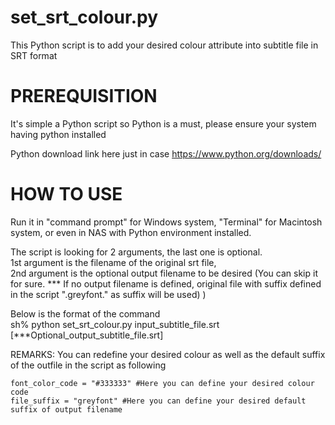 # set_srt_colour.py

This Python script is to add your desired colour attribute into subtitle file in SRT format

# PREREQUISITION
It's simple a Python script so Python is a must, please ensure your system having python installed

Python download link here just in case
https://www.python.org/downloads/

# HOW TO USE
Run it in "command prompt" for Windows system, "Terminal" for Macintosh system, or even in NAS with Python environment installed.
  
The script is looking for 2 arguments, the last one is optional.</br>
    1st argument is the filename of the original srt file,</br>
    2nd argument is the optional output filename to be desired (You can skip it for sure. *** If no output filename is defined, original file with suffix defined in the script ".greyfont." as suffix will be used)
)

Below is the format of the command</br>
    sh% python set_srt_colour.py input_subtitle_file.srt [***Optional_output_subtitle_file.srt]

REMARKS:
    You can redefine your desired colour as well as the default suffix of the outfile in the script as following
  
    font_color_code = "#333333" #Here you can define your desired colour code
    file_suffix = "greyfont" #Here you can define your desired default suffix of output filename
